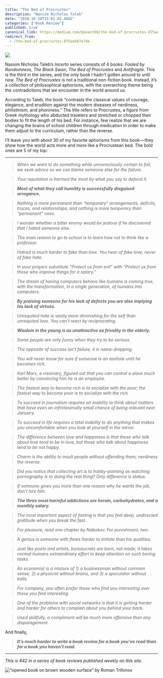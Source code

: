```yaml
---
title: "The Bed of Procrustes"
description: "Nassim Nicholas Taleb"
date: "2018-10-28T15:01:02.400Z"
categories: ["Book Review"]
published: true
canonical_link: https://medium.com/@anant90/the-bed-of-procrustes-875aeb87e7de
redirect_from:
  - /the-bed-of-procrustes-875aeb87e7de
---
```


![](/assets/blog/the-bed-of-procrustes/asset-1.jpeg)

Nassim Nicholas Taleb’s _Incerto_ series consists of 4 books: _Fooled by Randomness_, _The Black Swan_, _The Bed of Procrustes_ and _Antifragile_. This is the third in the series, and the only book I hadn’t gotten around to until now. _The Bed of Procrustes_ is not a traditional non-fiction book. Instead, it’s a collection of philosophical aphorisms, with the overarching theme being the contradictions that we encounter in the world around us.

According to Taleb, the book “contrasts the classical values of courage, elegance, and erudition against the modern diseases of nerdiness, philistinism, and phoniness.” The title refers to Procrustes, a figure from Greek mythology who abducted travelers and stretched or chopped their bodies to fit the length of his bed. For instance, few realize that we are changing the brains of school children through medication in order to make them adjust to the curriculum, rather than the reverse.

I’ll leave you with about 30 of my favorite aphorisms from this book — they show how the world acts more and more like a Procrustean bed. The bold ones are 5 of my top:

---

> _When we want to do something while unconsciously certain to fail, we seek advice so we can blame someone else for the failure._

> _Your reputation is harmed the most by what you say to defend it._

> **_Most of what they call humility is successfully disguised arrogance._**

> _Nothing is more permanent than “temporary” arrangements, deficits, truces, and relationships; and nothing is more temporary than “permanent” ones._

> _I wonder whether a bitter enemy would be jealous if he discovered that I hated someone else._

> _The main reason to go to school is to learn how not to think like a professor._

> _Hatred is much harder to fake than love. You hear of fake love; never of fake hate._

> _In your prayers substitute “Protect us from evil” with “Protect us from those who improve things for a salary.”_

> _The dream of having computers behave like humans is coming true, with the transformation, in a single generation, of humans into computers._

> **_By praising someone for his lack of defects you are also implying his lack of virtues._**

> _Unrequited hate is vastly more diminishing for the self than unrequited love. You can’t react by reciprocating._

> **_Wisdom in the young is as unattractive as frivolity in the elderly._**

> _Some people are only funny when they try to be serious._

> _The opposite of success isn’t failure; it is name-dropping._

> _You will never know for sure if someone is an asshole until he becomes rich._

> _Karl Marx, a visionary, figured out that you can control a slave much better by convincing him he is an employee._

> _The fastest way to become rich is to socialize with the poor; the fastest way to become poor is to socialize with the rich._

> _To succeed in journalism requires an inability to think about matters that have even an infinitesimally small chance of being relevant next January._

> _To succeed in life requires a total inability to do anything that makes you uncomfortable when you look at yourself in the mirror._

> _The difference between love and happiness is that those who talk about love tend to be in love, but those who talk about happiness tend to be not happy._

> _Charm is the ability to insult people without offending them; nerdiness the reverse._

> _Did you notice that collecting art is to hobby-painting as watching pornography is to doing the real thing? Only difference is status._

> _If someone gives you more than one reason why he wants the job, don’t hire him._

> **_The three most harmful addictions are heroin, carbohydrates, and a monthly salary._**

> _The most important aspect of fasting is that you feel deep, undirected gratitude when you break the fast._

> _For pleasure, read one chapter by Nabokov. For punishment, two._

> _A genius is someone with flaws harder to imitate than his qualities._

> _Just like poets and artists, bureaucrats are born, not made; it takes normal humans extraordinary effort to keep attention on such boring tasks._

> _An economist is a mixture of 1) a businessman without common sense, 2) a physicist without brains, and 3) a speculator without balls._

> _For company, you often prefer those who find you interesting over those you find interesting._

> _One of the problems with social networks is that it is getting harder and harder for others to complain about you behind your back._

> _Used skillfully, a compliment will be much more offensive than any disparagement._

And finally,

> **_It’s much harder to write a book review for a book you’ve read than for a book you haven’t read._**

---

_This is #42 in a series of book reviews published weekly on this site._

![“opened book on brown wooden surface” by [Roman Trifonov](https://unsplash.com/@cosmicrom)](/assets/blog/the-bed-of-procrustes/asset-2.png)
